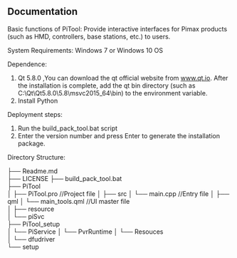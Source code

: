 Documentation
-------------

Basic functions of PiTool:
Provide interactive interfaces for Pimax products (such as HMD, controllers, base stations, etc.) to users.

System Requirements:
Windows 7 or Windows 10 OS

Dependence:
1. Qt 5.8.0 ,You can download the qt official website from www.qt.io. 
After the installation is complete, add the qt bin directory (such as C:\Qt\Qt5.8.0\5.8\msvc2015_64\bin) to the environment variable.
2. Install Python

Deployment steps:
1. Run the build_pack_tool.bat script
2. Enter the version number and press Enter to generate the installation package.

Directory Structure:

  ├── Readme.md                   
  ├── LICENSE
  ├── build_pack_tool.bat                         
  ├── PiTool                      
  │   ├── PiTool.pro        //Project file
  │   ├── src
  │   	└── main.cpp        //Entry file
  │   ├── qml 
  │   	└── main_tools.qml  //UI master file       
  │   ├── resource                                       
  │   └── piSvc                          
  ├── PiTool_setup                      
  │   └── PiService
  │   └── PvrRuntime
  │   └── Resouces   
  │   └── dfudriver      
  └── setup
